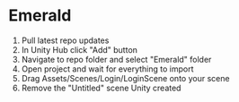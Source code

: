 # Emerald

1. Pull latest repo updates
2. In Unity Hub click "Add" button
3. Navigate to repo folder and select "Emerald" folder
4. Open project and wait for everything to import
5. Drag Assets/Scenes/Login/LoginScene onto your scene
6. Remove the "Untitled" scene Unity created
